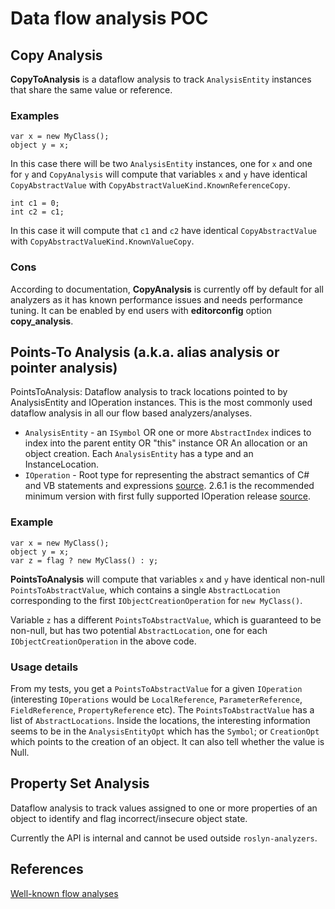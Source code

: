 # Data flow analysis POC

## Copy Analysis

**CopyToAnalysis** is a dataflow analysis to track `AnalysisEntity` instances that share the same value or reference.

### Examples

```
var x = new MyClass();
object y = x;
```

In this case there will be two `AnalysisEntity` instances, one for `x` and one for `y` and `CopyAnalysis` will compute that variables `x` and `y` have identical `CopyAbstractValue` with `CopyAbstractValueKind.KnownReferenceCopy`. 

```
int c1 = 0;
int c2 = c1;
```

In this case it will compute that `c1` and `c2` have identical `CopyAbstractValue` with `CopyAbstractValueKind.KnownValueCopy`.

### Cons

According to documentation, **CopyAnalysis** is currently off by default for all analyzers as it has known performance issues and needs performance tuning. It can be enabled by end users with **editorconfig** option **copy_analysis**.

## Points-To Analysis (a.k.a. alias analysis or pointer analysis)

PointsToAnalysis: Dataflow analysis to track locations pointed to by AnalysisEntity and IOperation instances. This is the most commonly used dataflow analysis in all our flow based analyzers/analyses. 

- `AnalysisEntity` - an `ISymbol` OR one or more `AbstractIndex` indices to index into the parent entity OR "this" instance OR An allocation or an object creation. Each `AnalysisEntity` has a type and an InstanceLocation.
- `IOperation` - Root type for representing the abstract semantics of C# and VB statements and expressions [source](https://github.com/dotnet/roslyn/blob/version-2.9.0/src/Compilers/Core/Portable/Operations/IOperation.cs). 2.6.1 is the recommended minimum version with first fully supported IOperation release [source](https://github.com/dotnet/roslyn/issues/19014#issuecomment-418149014).

### Example

```
var x = new MyClass();
object y = x;
var z = flag ? new MyClass() : y;
```
**PointsToAnalysis** will compute that variables `x` and `y` have identical non-null `PointsToAbstractValue`, which contains a single `AbstractLocation` corresponding to the first `IObjectCreationOperation` for `new MyClass()`.

Variable `z` has a different `PointsToAbstractValue`, which is guaranteed to be non-null, but has two potential `AbstractLocation`, one for each `IObjectCreationOperation` in the above code.

### Usage details

From my tests, you get a `PointsToAbstractValue` for a given `IOperation` (interesting `IOperations` would be `LocalReference`, `ParameterReference`, `FieldReference`, `PropertyReference` etc).
The `PointsToAbstractValue` has a list of `AbstractLocations`. Inside the locations, the interesting information seems to be in the `AnalysisEntityOpt` which has the `Symbol`; or `CreationOpt` which points to the creation of an object.
It can also tell whether the value is Null.

## Property Set Analysis

Dataflow analysis to track values assigned to one or more properties of an object to identify and flag incorrect/insecure object state.

Currently the API is internal and cannot be used outside `roslyn-analyzers`.

## References

[Well-known flow analyses](https://github.com/dotnet/roslyn-analyzers/blob/master/docs/Writing%20dataflow%20analysis%20based%20analyzers.md#well-known-flow-analyses)
